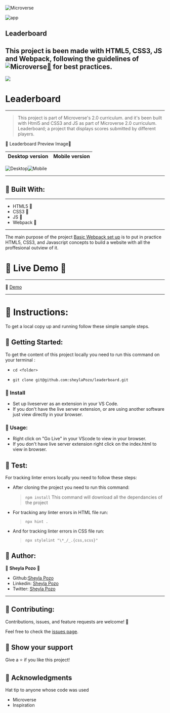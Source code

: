 ![Microverse](https://img.shields.io/badge/Microverse-blueviolet)

![app](https://img.shields.io/badge/Myapp-blue)

## Leaderboard
This project is been made with HTML5, CSS3, JS and Webpack, following the guidelines of 
![Microverse](https://img.shields.io/badge/Microverse2.0-blueviolet)[🔗](https://www.microverse.org/) for best practices.
---
![](https://img.shields.io/github/followers/sheylaPozo?style=social)

# Leaderboard

---

> This project is part of Microverse's 2.0 curriculum. and it's been built with Html5 and CSS3 and JS as part of Microverse 2.0 curriculum.
> Leaderboard; a project that displays scores submitted by different players.

🤍 Leaderboard Preview Image🤍

Desktop version | Mobile version
-------------------- | ----------------------
![Desktop](https://user-images.githubusercontent.com/54015740/128586542-fe0d9c68-105d-4099-a1b8-9a9d59c81bcf.jpg)![Mobile](https://user-images.githubusercontent.com/54015740/128587320-c26619fe-f7f8-437b-ac25-1bdf70d1f76d.png)

---

## 🤍 Built With:

---

- HTML5   🤍
- CSS3    🤍
- JS      🤍
- Webpack 🤍

---
The main purpose of the project [Basic Webpack set up](https://sheylapozo.github.io/leaderboard/)  is to put in practice HTML5, CSS3, and Javascript concepts to build a website with all the proffesional outview of it.

# 🤍 Live Demo 🤍
---

🤍 [Demo](https://sheylapozo.github.io/leaderboard/) 

---

# 🤍 Instructions:

To get a local copy up and running follow these simple sample steps.

## 🤍 Getting Started:

To get the content of this project locally you need to run this command on your terminal :

 - ` cd <folder> `

- ` git clone git@github.com:sheylaPozo/leaderboard.git `

### 🤍 Install

- Set up liveserver as an extension in your VS Code.
- If you don't have the live server extension, or are using another software just view directly in your browser.

### 🤍 Usage:

- Right click on "Go Live" in your VScode to view in your browser.
- If you don't have live server extension right click on the index.html to view in browser.

## 🤍 Test:

For tracking linter errors locally you need to follow these steps:

- After cloning the project you need to run this command:

  > `npm install`
  > This command will download all the dependancies of the project

- For tracking any linter errors in HTML file run:

  > `npx hint .`

- And for tracking linter errors in CSS file run:
  > `npx stylelint "\*_/_.{css,scss}"`


## 🤍 Author:

👤 **Sheyla Pozo** 🤍


- Github:[Sheyla Pozo](https://github.com/sheylaPozo)
- Linkedin: [Sheyla Pozo](https://www.linkedin.com/in/sheypozo/)
- Twitter: [Sheyla Pozo](https://twitter.com/sheyPozo)

---

## 🤝 Contributing:

Contributions, issues, and feature requests are welcome! 🤍


Feel free to check the [issues page](https://github.com/sheylapozo/leaderboard/issues).


## 🤍 Show your support

Give a ⭐️ if you like this project!

## 🤍 Acknowledgments

Hat tip to anyone whose code was used
- Microverse
- Inspiration